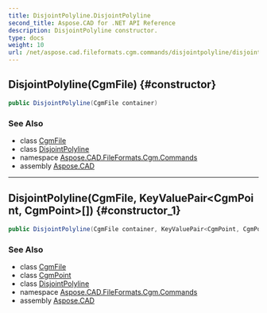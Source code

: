 ```yaml
---
title: DisjointPolyline.DisjointPolyline
second_title: Aspose.CAD for .NET API Reference
description: DisjointPolyline constructor. 
type: docs
weight: 10
url: /net/aspose.cad.fileformats.cgm.commands/disjointpolyline/disjointpolyline/
---
```

## DisjointPolyline(CgmFile) {#constructor}

```csharp
public DisjointPolyline(CgmFile container)
```

### See Also

* class [CgmFile](../../../aspose.cad.fileformats.cgm/cgmfile/)
* class [DisjointPolyline](../)
* namespace [Aspose.CAD.FileFormats.Cgm.Commands](../../disjointpolyline/)
* assembly [Aspose.CAD](../../../)

---

## DisjointPolyline(CgmFile, KeyValuePair&lt;CgmPoint, CgmPoint&gt;[]) {#constructor_1}

```csharp
public DisjointPolyline(CgmFile container, KeyValuePair<CgmPoint, CgmPoint>[] points)
```

### See Also

* class [CgmFile](../../../aspose.cad.fileformats.cgm/cgmfile/)
* class [CgmPoint](../../../aspose.cad.fileformats.cgm.classes/cgmpoint/)
* class [DisjointPolyline](../)
* namespace [Aspose.CAD.FileFormats.Cgm.Commands](../../disjointpolyline/)
* assembly [Aspose.CAD](../../../)


